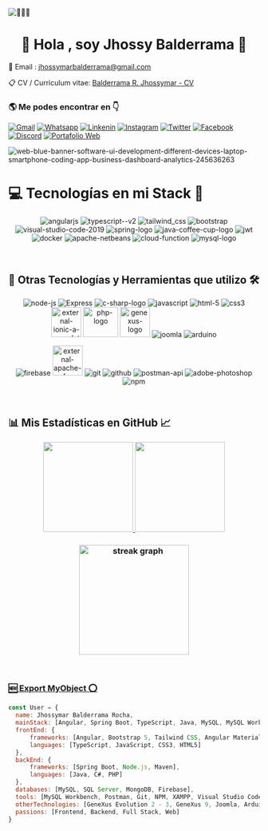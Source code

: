 ![👨🏻‍💻 ](https://komarev.com/ghpvc/?username=Jhossymarbalderramae&label=PROFILE+VIEWS)

<h1 align="center">👋 Hola , soy Jhossy Balderrama 🦝</h1>

📩 Email : jhossymarbalderrama@gmail.com
<p>
  
 📋 CV / Curriculum vitae: [Balderrama R. Jhossymar - CV](https://github.com/Jhossymarbalderrama/portafolio/blob/main/src/assets/documents/Balderrama%20Rocha%20Jhossymar%20CV-ES.pdf)
  
</p>

<h3 align='left'>🌎 Me podes encontrar en 👇</h3>
<!--
<div>
  <img src="https://img.icons8.com/fluency/48/github.png" alt="github"/>
</div>
-->

<!--
  [![Github](https://img.shields.io/badge/GitHub-100000?style=for-the-badge&logo=github&logoColor=white)](https://github.com/Jhossymarbalderrama)
-->

[![Gmail](https://img.shields.io/badge/gmail-FF0000?style=for-the-badge&logo=gmail&logoColor=white)](mailto:jhossymarbalderrama@gmail.com)
  [![Whatsapp](https://img.shields.io/badge/whatsapp-2BAA51?style=for-the-badge&logo=whatsapp&logoColor=white)](https://api.whatsapp.com/send?phone=5491163079082&text=Hola%20Jhossymar%20%F0%9F%91%8B%2C%20quisiera%20coordinar%20una%20reuni%C3%B3n%20para%20discutir%20una%20propuesta.%20%C2%BFCu%C3%A1ndo%20estar%C3%ADas%20disponible%3F)
  [![Linkenin](https://img.shields.io/badge/LinkedIn-0077B5?style=for-the-badge&logo=linkedin&logoColor=white)](https://www.linkedin.com/in/jhossymarbalderrama/)
  [![Instagram](https://img.shields.io/badge/Instagram-E4405F?style=for-the-badge&logo=instagram&logoColor=white)](https://www.instagram.com/blackjhossy/)
  [![Twitter](https://img.shields.io/badge/twitter-242424?style=for-the-badge&logo=x&logoColor=white)]()
  [![Facebook](https://img.shields.io/badge/Facebook-1877F2?style=for-the-badge&logo=facebook&logoColor=white)](https://www.facebook.com/jhossymar.balderrama)
  [![Discord](https://img.shields.io/badge/Discord-7289DA?style=for-the-badge&logo=discord&logoColor=white)](BlackJhossy#9100)
  [![Portafolio Web](https://img.shields.io/badge/Portafolio%20Web-1DA1F2?style=for-the-badge&logo=planet&logoColor=white)](https://jhossymarbalderrama-portafolio.web.app/)


![web-blue-banner-software-ui-development-different-devices-laptop-smartphone-coding-app-business-dashboard-analytics-245636263](https://github.com/Jhossymarbalderrama/Jhossymarbalderrama/assets/52534649/9afad39a-d464-4186-bc14-f0fb37b086e5)

<h1 align='left'> 💻 Tecnologías en mi Stack 🚀</h1>
<p align='center'>
  <img src="https://img.icons8.com/fluency/75/000000/angularjs.png" alt="angularjs" title="Angular"/>
  <img  src="https://img.icons8.com/fluency/75/000000/typescript--v2.png" alt="typescript--v2" title="Typescript"/>
  <img src="https://img.icons8.com/fluency/78/tailwind_css.png" alt="tailwind_css" title="Tailwind CSS"/>
  <img src="https://img.icons8.com/fluency/78/bootstrap.png" alt="bootstrap" title="Bootstrap 5"/>
  <img src="https://img.icons8.com/fluency/78/visual-studio-code-2019.png" alt="visual-studio-code-2019" title="Visual Studio Code"/>
  <img src="https://img.icons8.com/color/78/spring-logo.png" alt="spring-logo" title="Spring Boot"/>
  <img src="https://img.icons8.com/fluency/78/java-coffee-cup-logo.png" alt="java-coffee-cup-logo" title="Java"/>
  <img src="https://img.icons8.com/color/78/java-web-token.png" alt="jwt" title="jwt"/>
  <img src="https://img.icons8.com/fluency/78/docker.png" alt="docker" title="Docker"/>
  <img src="https://img.icons8.com/color/78/apache-netbeans.png" alt="apache-netbeans" title="Netbeans"/>  
  <img src="https://img.icons8.com/color/78/20C997/cloud-function.png" alt="cloud-function" title="Swagger"/>
  <img src="https://img.icons8.com/color/78/mysql-logo.png" alt="mysql-logo" title="MySQL"/>
</p>

<br>

<h2 align='left'>🚀 Otras Tecnologías y Herramientas que utilizo 🛠️</h2>
  <p align='center'>
    <img src="https://img.icons8.com/fluency/70/node-js.png" alt="node-js" title="Node.js"/>
    <img src="https://img.icons8.com/office/70/express-js.png" alt="Express" title="Express"/>
    <img src="https://img.icons8.com/fluency/70/c-sharp-logo.png" alt="c-sharp-logo" title="C# sharp"/>
    <img src="https://img.icons8.com/fluency/70/javascript.png" alt="javascript" title="Javascript"/>
    <img src="https://img.icons8.com/fluency/70/html-5.png" alt="html-5" title="HTML5"/>
    <img src="https://img.icons8.com/fluency/70/css3.png" alt="css3" title="CSS3"/>
    <img width="60" height="60" src="https://img.icons8.com/external-tal-revivo-shadow-tal-revivo/60/external-ionic-a-complete-open-source-sdk-for-hybrid-mobile-app-development-logo-shadow-tal-revivo.png" alt="external-ionic-a-complete-open-source-sdk-for-hybrid-mobile-app-development-logo-shadow-tal-revivo" title="Ionic"/>
    <img width="70" height="60" src="https://img.icons8.com/officexs/74/php-logo.png" alt="php-logo" title="PHP"/>
    <img width="60" height="60" src="https://www.genexus.com/media/images/fav_icon_gx2014.png?timestamp=20171211190455" alt="genexus-logo" title="GeneXus"/>
    <img src="https://img.icons8.com/color/70/joomla.png" alt="joomla" title="Joomla"/>
    <img src="https://img.icons8.com/fluency/70/arduino.png" alt="arduino" title="Arduino"/>
  </p>
  
  <p align='center'>
    <img src="https://img.icons8.com/color/70/firebase.png" alt="firebase" title="Firebase"/>
    <img width="60" height="60" src="https://img.icons8.com/external-tal-revivo-shadow-tal-revivo/60/external-apache-a-free-and-open-source-cross-platform-web-server-software-logo-shadow-tal-revivo.png" alt="external-apache-a-free-and-open-source-cross-platform-web-server-software-logo-shadow-tal-revivo" title="Apache Maven"/>
    <img src="https://img.icons8.com/color/64/git.png" alt="git" title="Git"/>
    <img src="https://img.icons8.com/fluency/64/github.png" alt="github" title="Github"/>
    <img src="https://img.icons8.com/dusk/64/postman-api.png" alt="postman-api" title="Postman"/>
    <img src="https://img.icons8.com/fluency/64/adobe-photoshop.png" alt="adobe-photoshop" title="Photoshop"/>
    <img src="https://img.icons8.com/color/68/npm.png" alt="npm" title="Npm"/>
  </p>

<br>

  <h2 align='left'>📊 Mis Estadísticas en GitHub 📈</h2>
  
  <div align="center">
    <a href="https://github.com/jhossymarbalderrama">
    <img height="180em" src="https://github-readme-stats.vercel.app/api?username=jhossymarbalderrama&show_icons=true&theme=gruvbox&include_all_commits=true&count_private=true&border_color=5c5c5c"/>
    <img height="180em" src="https://github-readme-stats.vercel.app/api/top-langs/?username=jhossymarbalderrama&layout=compact&langs_count=7&theme=gruvbox&border_color=5c5c5c"/>
  </div>

   ### <div align="center"> <img src="https://streak-stats.demolab.com?user=jhossymarbalderrama&locale=en&mode=daily&theme=dark&hide_border=false&border_radius=5&order=3" height="220" alt="streak graph"  /> </div> ###
      
  <br>
  
  <h3> 🆕 Export MyObject ⭕</h3>
  
  ```javascript
const User = {
    name: Jhossymar Balderrama Rocha,
    mainStack: [Angular, Spring Boot, TypeScript, Java, MySQL, MySQL Workbench],
    frontEnd: {
        frameworks: [Angular, Bootstrap 5, Tailwind CSS, Angular Material, Ionic],
        languages: [TypeScript, JavaScript, CSS3, HTML5]
    },
    backEnd: {
        frameworks: [Spring Boot, Node.js, Maven],
        languages: [Java, C#, PHP]
    },
    databases: [MySQL, SQL Server, MongoDB, Firebase],
    tools: [MySQL Workbench, Postman, Git, NPM, XAMPP, Visual Studio Code, Scrum, Photoshop],
    otherTechnologies: [GeneXus Evolution 2 - 3, GeneXus 9, Joomla, Arduino],
    passions: [Frontend, Backend, Full Stack, Web]
}
  ```
